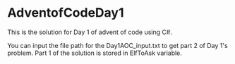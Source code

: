 # AdventofCodeDay1
This is the solution for Day 1 of advent of code using C#. 

You can input the file path for the Day1AOC_input.txt to get part 2 of Day 1's problem. Part 1 of the solution is stored in ElfToAsk variable. 

